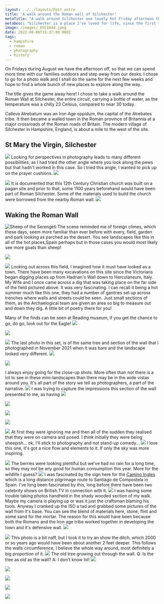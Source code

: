 ```yaml
---
layout: ../../layouts/Post.astro
title: 'A walk around the Roman wall of Silchester'
metaTitle: "A walk around Silchester one lovely hot Friday afternoon this Summer"
metaDesc: "Silchester is a place I've loved for life, since the first time I visited as a child. Now it's just 14 minutes from home. Lots of photos. I took 96!"
image: /images/_DSC1844.jpeg
date: 2022-08-06T15:37:00.000Z
tags:
  - hampshire
  - roman
  - photography
  - history
---
```


On Fridays during August we have the afternoon off, so that we can spend more time with our families outdoors and step away from our desks. I chose to go for a photo walk and I shall do the same for the next few weeks and hope to find a whole bunch of new places to explore along the way.

The title gives the game away here! I chose to take a walk around the Roman Wall at Silchester, the entire circuit, carrying a bottle of water, as the temperature was a chilly 23 Celsius, compared to near 30 today.

Calleva Atrebatum was an Iron Age oppidum, the capital of the Atrebates tribe. It then became a walled town in the Roman province of Britannia at a major crossroads of the Roman roads of Britain. The modern village of Silchester in Hampshire, England, is about a mile to the west of the site.

## St Mary the Virgin, Silchester
![](/images/_DSC1829.jpeg)
Looking for perspectives in photography leads to many different possibilities, as I had tried the other angle where you look along the pews but that hadn't worked in this case. So I tried this angle, I wanted to pick up on the prayer cushions.
![](/images/_DSC1830.jpeg)

![](/images/_DSC1835.jpeg)
It is documented that this 12th Century Christian church was built on a pagan site and prior to that, some 1100 years beforehand would have been part of Roman Silchester. Some of the materials used to build the church were borrowed from the nearby Roman wall.
![](/images/_DSC1837.jpeg)

## Waking the Roman Wall
![Sheep of the Serengeti](/images/_DSC1842.jpeg)
The scene reminded me of foreign climes, which these days, seem more familiar than ever before with every, field, garden and park looking as parched as the desert. You see landscapes like this in all of the hot places,Spain perhaps but in those cases you would most likely see more goats than sheep!

![](/images/_DSC1844.jpeg)

![](/images/_DSC1845.jpeg)
Looking out across this field, I imagined how it must have looked as a town. There have been many excavations on this site since the Victorians began digging places up from Hadrian's Wall down to Herculaneum, Italy. My Wife and I once came across a dig that was taking place on the far side of the field pictured above. It was very fascinating. I can recall it being a hot summer much like this one, they had a number of gantries set up across trenches where walls and streets could be seen. Just small sections of them, as the Archaelogical team are given an area so big to measure out and down they dig. A little bit of poetry there for you!

Many of the finds can be seen at Reading museum, if you get the chance to go, do go, look out for the Eagle!
 ![](/images/_DSC1846.jpeg)

![](/images/_DSC1847.jpeg)


![](/images/_DSC1848.jpeg)
The last photo in this set, is of the same tree and section of the wall that I photographed in November 2021 when it was bare and the landscape looked very different. 
![](/images/_DSC1849.jpeg)

![](/images/_DSC1850.jpeg)

I always enjoy going for the close-up shots. More often than not there is a lot to see in these mini-landscapes than there may be in the wide vistas around you. It's all part of the story we tell as photographers, a part of the narrative.
![](/images/_DSC1856.jpeg)
I was trying to capture the impressions this section of the wall presented to me, as having 
![](/images/_DSC1858.jpeg)

![](/images/_DSC1859.jpeg)

![](/images/_DSC1862.jpeg)

![](/images/_DSC1863.jpeg)

![](/images/_DSC1864.jpeg)
At first they were ignoring me and then all of the sudden they realised that they were on camera and posed. I think initially they were being sheepish... ok, I'll stick to photography and not stand-up comedy...
![](/images/_DSC1866.jpeg)
I love this one, it's got a nice flow and elements to it. If only the sky was more inspiring.

![](/images/_DSC1867.jpeg)
The berries were looking plentiful but we've had no rain for a long time, so they may not be any good for human consumption this year. More for the wildlife I guess?
![](/images/_DSC1868.jpeg)
I was fascinated by the sign here for the [Camino Ingles](https://caminoways.com/camino-ingles/) which is a long distance pilgrimage route to Santiago de Compostela in Spain. I've long been fascinated by this, long before there have been two celebrity shows on British TV in connection with it.
![](/images/_DSC1884.jpeg)
I was having some trouble taking photos handheld in the shady wooded section of my walk. Maybe my camera is playing up or was it just the craftsman blaming his tools. Anyway I cranked up the ISO a tad and grabbed some pictures of the wall from it's base. You can see the blend of materials here, stone, flint and some sand for the mortar. The reason for this would have been because both the Romans and the Iron age tribe worked together in developing the town and it's defensive wall.
![](/images/_DSC1888.jpeg)

![](/images/_DSC1890.jpeg)
This photo is a bit naff, but I took it to try an show the ditch, which 2000 or so years ago would have been about another 2 feet deeper. This follows the walls circumference, I believe the whole way around, most definitely a big proportion of it.
![](/images/_DSC1904.jpeg)
The old tree growing out through the wall. Q: Is the tree as old as the wall? A: I don't know lol!
![](/images/_DSC1908.jpeg)

![](/images/_DSC1910.jpeg)

![](/images/_DSC1912.jpeg)

![](/images/_DSC1916.jpeg)

![](/images/_DSC1917.jpeg)


